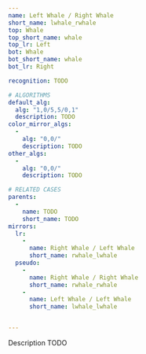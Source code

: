 ```yaml
---
name: Left Whale / Right Whale
short_name: lwhale_rwhale
top: Whale
top_short_name: whale
top_lr: Left
bot: Whale
bot_short_name: whale
bot_lr: Right

recognition: TODO

# ALGORITHMS
default_alg:
  alg: "1,0/5,5/0,1"
  description: TODO
color_mirror_algs:
  -
    alg: "0,0/"
    description: TODO
other_algs:
  -
    alg: "0,0/"
    description: TODO

# RELATED CASES
parents:
  -
    name: TODO
    short_name: TODO
mirrors:
  lr:
    -
      name: Right Whale / Left Whale
      short_name: rwhale_lwhale
  pseudo:
    -
      name: Right Whale / Right Whale
      short_name: rwhale_rwhale
    -
      name: Left Whale / Left Whale
      short_name: lwhale_lwhale


---
```


Description TODO

